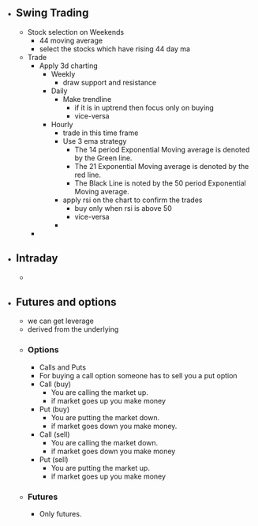 - ## Swing Trading
	- Stock selection on Weekends
		- 44 moving average
		- select the stocks which have rising 44 day ma
	- Trade
		- Apply 3d charting
			- Weekly
				- draw support and resistance
			- Daily
				- Make trendline
					- if it is in uptrend then focus only on buying
					- vice-versa
			- Hourly
				- trade in this time frame
				- Use 3 ema strategy
					- The 14 period Exponential Moving average is denoted by the Green line.
					- The 21 Exponential Moving average is denoted by the red line.
					- The Black Line is noted by the 50 period Exponential Moving average.
				- apply rsi on the chart to confirm the trades
					- buy only when rsi is above 50
					- vice-versa
				-
		-
- ## Intraday
	-
- ## Futures and options
	- we can get leverage
	- derived from the underlying
	- ### Options
		- Calls and Puts
		- For buying a call option someone has to sell you a put option
		- Call (buy)
			- You are calling the market up.
			- if market goes up you make money
		- Put (buy)
			- You are putting the market down.
			- if market goes down you make money.
		- Call (sell)
			- You are calling the market down.
			- if market goes down you make money
		- Put (sell)
			- You are putting the market up.
			- if market goes up you make money
	- ### Futures
		- Only futures.